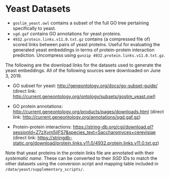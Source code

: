 # Yeast Datasets
- ```goslim_yeast.owl``` contains a subset of the full GO tree pertaining specifically to yeast.
- ```sgd.gaf``` contains GO annotations for yeast proteins.
- ```4932.protein.links.v11.0.txt.gz``` contains (a compressed file of) scored links between pairs of yeast proteins. Useful for evaluating the generated yeast embeddings in terms of protein-protein interaction prediction.
  Uncompress using ```gunzip 4932.protein.links.v11.0.txt.gz```.

The following are the download links for the datasets used to generate the yeast embeddings. All of the following sources were downloaded on June 3, 2019.

- GO subset for yeast: http://geneontology.org/docs/go-subset-guide/ 
  (direct link: http://current.geneontology.org/ontology/subsets/goslim_yeast.owl)

- GO protein annotations: http://current.geneontology.org/products/pages/downloads.html 
  (direct link: http://current.geneontology.org/annotations/sgd.gaf.gz)
  
- Protein-protein interactions: https://string-db.org/cgi/download.pl?sessionId=Z7zXym5jIFS7&species_text=Saccharomyces+cerevisiae 
  (direct link: https://stringdb-static.org/download/protein.links.v11.0/4932.protein.links.v11.0.txt.gz)
  
Note that yeast proteins in the protein links file are annotated with their *systematic name*. These can be converted to their *SGD ID*s to match the other datasets using the conversion script and mapping table included in ```/data/yeast/supplementary_scripts/```.
